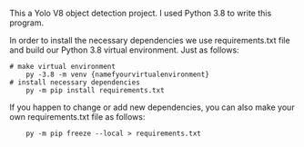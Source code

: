 This a Yolo V8 object detection project. I used Python 3.8 to write this program.

In order to install the necessary dependencies we use requirements.txt file and build our Python 3.8 virtual environment. 
Just as follows:

    # make virtual environment 
        py -3.8 -m venv {namefyourvirtualenvironment}
    # install necessary dependencies    
        py -m pip install requirements.txt

If you happen to change or add new dependencies, you can also make your own requirements.txt file as follows:

        py -m pip freeze --local > requirements.txt